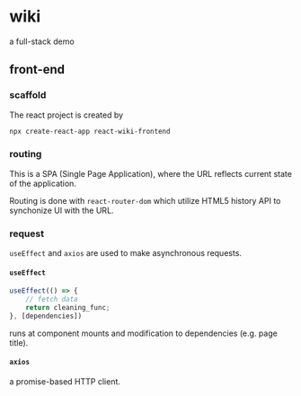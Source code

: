# wiki

a full-stack demo

## front-end

### scaffold

The react project is created by 
```bash
npx create-react-app react-wiki-frontend
```

### routing

This is a SPA (Single Page Application), where the URL reflects current state of the application.

Routing is done with `react-router-dom` 
which utilize HTML5 history API to synchonize UI with the URL.

### request

`useEffect` and `axios` are used to make asynchronous requests.

#### `useEffect`

```js
useEffect(() => {
    // fetch data
    return cleaning_func;
}, [dependencies])
```

runs at component mounts and modification to dependencies (e.g. page title).

#### `axios`

a promise-based HTTP client.